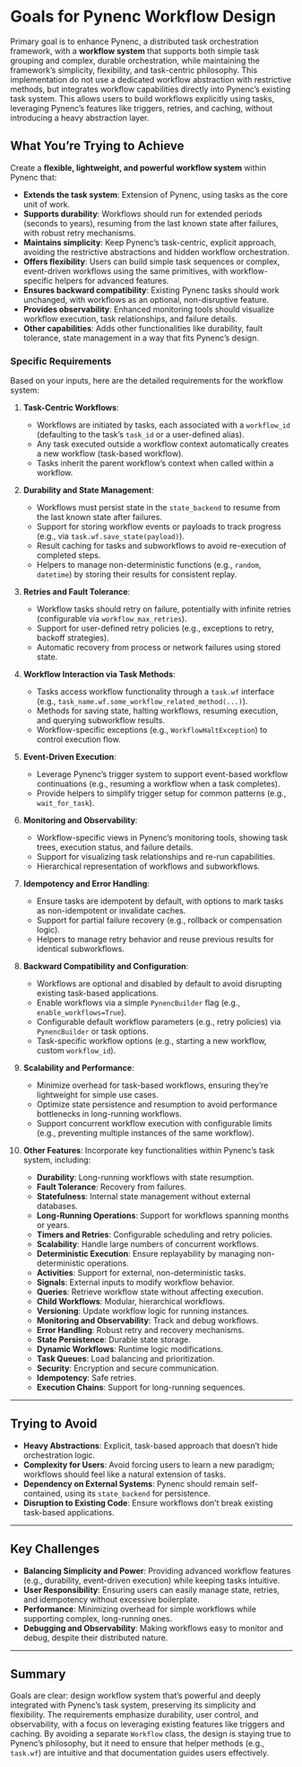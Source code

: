 # Goals for Pynenc Workflow Design

Primary goal is to enhance Pynenc, a distributed task orchestration framework, with a **workflow system** that supports both simple task grouping and complex, durable orchestration, while maintaining the framework’s simplicity, flexibility, and task-centric philosophy. This implementation do not use a dedicated workflow abstraction with restrictive methods, but integrates workflow capabilities directly into Pynenc’s existing task system. This allows users to build workflows explicitly using tasks, leveraging Pynenc’s features like triggers, retries, and caching, without introducing a heavy abstraction layer.

## What You’re Trying to Achieve

Create a **flexible, lightweight, and powerful workflow system** within Pynenc that:

- **Extends the task system**: Extension of Pynenc, using tasks as the core unit of work.
- **Supports durability**: Workflows should run for extended periods (seconds to years), resuming from the last known state after failures, with robust retry mechanisms.
- **Maintains simplicity**: Keep Pynenc’s task-centric, explicit approach, avoiding the restrictive abstractions and hidden workflow orchestration.
- **Offers flexibility**: Users can build simple task sequences or complex, event-driven workflows using the same primitives, with workflow-specific helpers for advanced features.
- **Ensures backward compatibility**: Existing Pynenc tasks should work unchanged, with workflows as an optional, non-disruptive feature.
- **Provides observability**: Enhanced monitoring tools should visualize workflow execution, task relationships, and failure details.
- **Other capabilities**: Adds other functionalities like durability, fault tolerance, state management in a way that fits Pynenc’s design.

### Specific Requirements

Based on your inputs, here are the detailed requirements for the workflow system:

1. **Task-Centric Workflows**:

   - Workflows are initiated by tasks, each associated with a `workflow_id` (defaulting to the task’s `task_id` or a user-defined alias).
   - Any task executed outside a workflow context automatically creates a new workflow (task-based workflow).
   - Tasks inherit the parent workflow’s context when called within a workflow.

2. **Durability and State Management**:

   - Workflows must persist state in the `state_backend` to resume from the last known state after failures.
   - Support for storing workflow events or payloads to track progress (e.g., via `task.wf.save_state(payload)`).
   - Result caching for tasks and subworkflows to avoid re-execution of completed steps.
   - Helpers to manage non-deterministic functions (e.g., `random`, `datetime`) by storing their results for consistent replay.

3. **Retries and Fault Tolerance**:

   - Workflow tasks should retry on failure, potentially with infinite retries (configurable via `workflow_max_retries`).
   - Support for user-defined retry policies (e.g., exceptions to retry, backoff strategies).
   - Automatic recovery from process or network failures using stored state.

4. **Workflow Interaction via Task Methods**:

   - Tasks access workflow functionality through a `task.wf` interface (e.g., `task_name.wf.some_workflow_related_method(...)`).
   - Methods for saving state, halting workflows, resuming execution, and querying subworkflow results.
   - Workflow-specific exceptions (e.g., `WorkflowHaltException`) to control execution flow.

5. **Event-Driven Execution**:

   - Leverage Pynenc’s trigger system to support event-based workflow continuations (e.g., resuming a workflow when a task completes).
   - Provide helpers to simplify trigger setup for common patterns (e.g., `wait_for_task`).

6. **Monitoring and Observability**:

   - Workflow-specific views in Pynenc’s monitoring tools, showing task trees, execution status, and failure details.
   - Support for visualizing task relationships and re-run capabilities.
   - Hierarchical representation of workflows and subworkflows.

7. **Idempotency and Error Handling**:

   - Ensure tasks are idempotent by default, with options to mark tasks as non-idempotent or invalidate caches.
   - Support for partial failure recovery (e.g., rollback or compensation logic).
   - Helpers to manage retry behavior and reuse previous results for identical subworkflows.

8. **Backward Compatibility and Configuration**:

   - Workflows are optional and disabled by default to avoid disrupting existing task-based applications.
   - Enable workflows via a simple `PynencBuilder` flag (e.g., `enable_workflows=True`).
   - Configurable default workflow parameters (e.g., retry policies) via `PynencBuilder` or task options.
   - Task-specific workflow options (e.g., starting a new workflow, custom `workflow_id`).

9. **Scalability and Performance**:

   - Minimize overhead for task-based workflows, ensuring they’re lightweight for simple use cases.
   - Optimize state persistence and resumption to avoid performance bottlenecks in long-running workflows.
   - Support concurrent workflow execution with configurable limits (e.g., preventing multiple instances of the same workflow).

10. **Other Features**:
    Incorporate key functionalities within Pynenc’s task system, including:
    - **Durability**: Long-running workflows with state resumption.
    - **Fault Tolerance**: Recovery from failures.
    - **Statefulness**: Internal state management without external databases.
    - **Long-Running Operations**: Support for workflows spanning months or years.
    - **Timers and Retries**: Configurable scheduling and retry policies.
    - **Scalability**: Handle large numbers of concurrent workflows.
    - **Deterministic Execution**: Ensure replayability by managing non-deterministic operations.
    - **Activities**: Support for external, non-deterministic tasks.
    - **Signals**: External inputs to modify workflow behavior.
    - **Queries**: Retrieve workflow state without affecting execution.
    - **Child Workflows**: Modular, hierarchical workflows.
    - **Versioning**: Update workflow logic for running instances.
    - **Monitoring and Observability**: Track and debug workflows.
    - **Error Handling**: Robust retry and recovery mechanisms.
    - **State Persistence**: Durable state storage.
    - **Dynamic Workflows**: Runtime logic modifications.
    - **Task Queues**: Load balancing and prioritization.
    - **Security**: Encryption and secure communication.
    - **Idempotency**: Safe retries.
    - **Execution Chains**: Support for long-running sequences.

---

## Trying to Avoid

- **Heavy Abstractions**: Explicit, task-based approach that doesn’t hide orchestration logic.
- **Complexity for Users**: Avoid forcing users to learn a new paradigm; workflows should feel like a natural extension of tasks.
- **Dependency on External Systems**: Pynenc should remain self-contained, using its `state_backend` for persistence.
- **Disruption to Existing Code**: Ensure workflows don’t break existing task-based applications.

---

## Key Challenges

- **Balancing Simplicity and Power**: Providing advanced workflow features (e.g., durability, event-driven execution) while keeping tasks intuitive.
- **User Responsibility**: Ensuring users can easily manage state, retries, and idempotency without excessive boilerplate.
- **Performance**: Minimizing overhead for simple workflows while supporting complex, long-running ones.
- **Debugging and Observability**: Making workflows easy to monitor and debug, despite their distributed nature.

---

## Summary

Goals are clear: design workflow system that’s powerful and deeply integrated with Pynenc’s task system, preserving its simplicity and flexibility. The requirements emphasize durability, user control, and observability, with a focus on leveraging existing features like triggers and caching. By avoiding a separate `Workflow` class, the design is staying true to Pynenc’s philosophy, but it need to ensure that helper methods (e.g., `task.wf`) are intuitive and that documentation guides users effectively.
